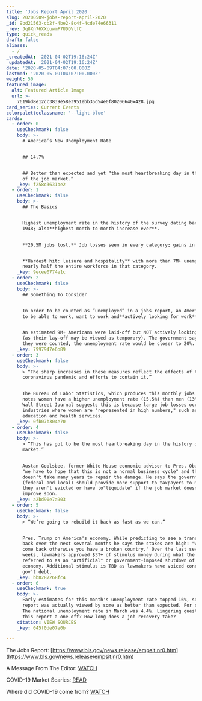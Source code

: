 ```yaml
---
title: 'Jobs Report April 2020 '
slug: 20200509-jobs-report-april-2020
_id: 9bd21563-cb2f-4be2-8c4f-4cde74e66311
_rev: Jq8Xn76XXcuwmF7UDDVlfC
type: quick_reads
draft: false
aliases:
  - /
_createdAt: '2021-04-02T19:16:24Z'
_updatedAt: '2021-04-02T19:16:24Z'
date: '2020-05-09T04:07:00.000Z'
lastmod: '2020-05-09T04:07:00.000Z'
weight: 50
featured_image:
  alt: Featured Article Image
  url: >-
    7619bd8e12cc3839e58e3951ebb35d54e0f80206640x428.jpg
card_series: Current Events
colorpaletteclassname: '--light-blue'
cards:
  - order: 0
    useCheckmark: false
    body: >-
      # America’s New Unemployment Rate


      ## 14.7%


      ## Better than expected and yet “the most heartbreaking day in the history
      of the job market.”
    _key: f258c3631be2
  - order: 1
    useCheckmark: false
    body: >-
      ## The Basics


      Highest unemployment rate in the history of the survey dating back to
      1948; also**highest month-to-month increase ever**.


      **20.5M jobs lost.** Job losses seen in every category; gains in none.


      **Hardest hit: leisure and hospitality** with more than 7M+ unemployed –
      nearly half the entire workforce in that category.
    _key: 9ecee0774e1c
  - order: 2
    useCheckmark: false
    body: >-
      ## Something To Consider


      In order to be counted as “unemployed” in a jobs report, an American has
      to be able to work, want to work and**actively looking for work**.


      An estimated 9M+ Americans were laid-off but NOT actively looking for work
      (as their lay-off may be viewed as temporary). The government says *If*
      they were counted, the unemployment rate would be closer to 20%.
    _key: 7997947e6b89
  - order: 3
    useCheckmark: false
    body: >-
      > “The sharp increases in these measures reflect the effects of the
      coronavirus pandemic and efforts to contain it.”


      The Bureau of Labor Statistics, which produces this monthly jobs report,
      notes women have a higher unemployment rate (15.5%) than men (13%). The
      Wall Street Journal suggests this is because large job losses occurred in
      industries where women are "represented in high numbers," such as
      education and health services.
    _key: 0fb07b304e70
  - order: 4
    useCheckmark: false
    body: >-
      > “This has got to be the most heartbreaking day in the history of the job
      market.”


      Austan Goolsbee, former White House economic advisor to Pres. Obama, says
      "we have to hope that this is not a normal business cycle" and that it
      doesn't take many years to repair the damage. He says the government
      (federal and local) should provide more support to taxpayers to make sure
      they aren't evicted or have to"liquidate" if the job market doesn't
      improve soon.
    _key: a2bd90e7a903
  - order: 5
    useCheckmark: false
    body: >-
      > “We’re going to rebuild it back as fast as we can.”


      Pres. Trump on America's economy. While predicting to see a transition
      back over the next several months he says the stakes are high: "We have to
      come back otherwise you have a broken country." Over the last several
      weeks, lawmakers approved $3T+ of stimulus money during what the President
      referred to as an "artificial" or government-imposed shutdown of the
      economy. Additional stimulus is TBD as lawmakers have voiced concern about
      gov't debt.
    _key: bb8287268fc4
  - order: 6
    useCheckmark: true
    body: >-
      Early estimates for this month's unemployment rate topped 16%, so this
      report was actually viewed by some as better than expected. For context:
      The national unemployment rate in March was 4.4%. Lingering questions: Is
      this report a one-off? How long does a job recovery take?
    citation: VIEW SOURCES
    _key: 045f0de07e0b

---
```

The Jobs Report: [https://www.bls.gov/news.release/empsit.nr0.htm](https://www.bls.gov/news.release/empsit.nr0.htm)

A Message From The Editor: [WATCH](https://smarthernews.com/a-message-from-the-editor/)

COVID-19 Market Scaries: [READ](https://smarthernews.com/stock-market-scaries/)

Where did COVID-19 come from? [WATCH](https://smarthernews.com/article/where-did-covid-19-come-from/)
